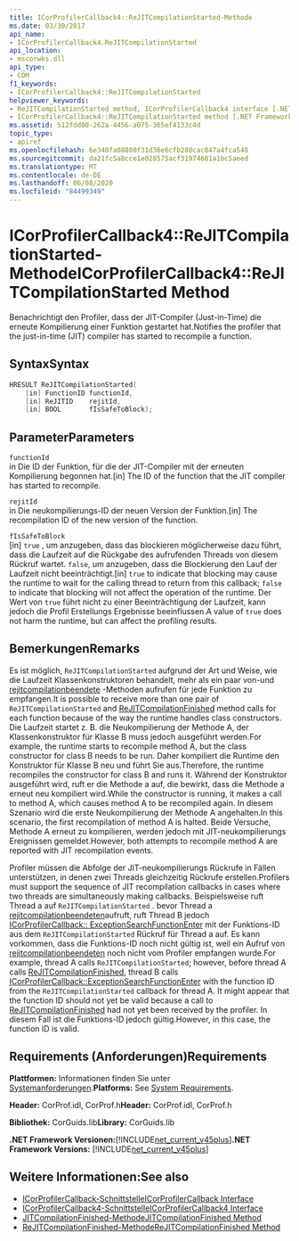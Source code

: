 ```yaml
---
title: ICorProfilerCallback4::ReJITCompilationStarted-Methode
ms.date: 03/30/2017
api_name:
- ICorProfilerCallback4.ReJITCompilationStarted
api_location:
- mscorwks.dll
api_type:
- COM
f1_keywords:
- ICorProfilerCallback4::ReJITCompilationStarted
helpviewer_keywords:
- ReJITCompilationStarted method, ICorProfilerCallback4 interface [.NET Framework profiling]
- ICorProfilerCallback4::ReJITCompilationStarted method [.NET Framework profiling]
ms.assetid: 512fdd00-262a-4456-a075-365ef4133c4d
topic_type:
- apiref
ms.openlocfilehash: 6e340fa08800f31d36e6cfb280cac847a4fca548
ms.sourcegitcommit: da21fc5a8cce1e028575acf31974681a1bc5aeed
ms.translationtype: MT
ms.contentlocale: de-DE
ms.lasthandoff: 06/08/2020
ms.locfileid: "84499349"
---
```

# <a name="icorprofilercallback4rejitcompilationstarted-method"></a><span data-ttu-id="300eb-102">ICorProfilerCallback4::ReJITCompilationStarted-Methode</span><span class="sxs-lookup"><span data-stu-id="300eb-102">ICorProfilerCallback4::ReJITCompilationStarted Method</span></span>
<span data-ttu-id="300eb-103">Benachrichtigt den Profiler, dass der JIT-Compiler (Just-in-Time) die erneute Kompilierung einer Funktion gestartet hat.</span><span class="sxs-lookup"><span data-stu-id="300eb-103">Notifies the profiler that the just-in-time (JIT) compiler has started to recompile a function.</span></span>  
  
## <a name="syntax"></a><span data-ttu-id="300eb-104">Syntax</span><span class="sxs-lookup"><span data-stu-id="300eb-104">Syntax</span></span>  
  
```cpp  
HRESULT ReJITCompilationStarted(
    [in] FunctionID functionId,  
    [in] ReJITID    rejitId,  
    [in] BOOL       fIsSafeToBlock);  
```  
  
## <a name="parameters"></a><span data-ttu-id="300eb-105">Parameter</span><span class="sxs-lookup"><span data-stu-id="300eb-105">Parameters</span></span>  
 `functionId`  
 <span data-ttu-id="300eb-106">in Die ID der Funktion, für die der JIT-Compiler mit der erneuten Kompilierung begonnen hat.</span><span class="sxs-lookup"><span data-stu-id="300eb-106">[in] The ID of the function that the JIT compiler has started to recompile.</span></span>  
  
 `rejitId`  
 <span data-ttu-id="300eb-107">in Die neukompilierungs-ID der neuen Version der Funktion.</span><span class="sxs-lookup"><span data-stu-id="300eb-107">[in] The recompilation ID of the new version of the function.</span></span>  
  
 `fIsSafeToBlock`  
 <span data-ttu-id="300eb-108">[in] `true` , um anzugeben, dass das blockieren möglicherweise dazu führt, dass die Laufzeit auf die Rückgabe des aufrufenden Threads von diesem Rückruf wartet. `false`, um anzugeben, dass die Blockierung den Lauf der Laufzeit nicht beeinträchtigt.</span><span class="sxs-lookup"><span data-stu-id="300eb-108">[in] `true` to indicate that blocking may cause the runtime to wait for the calling thread to return from this callback; `false` to indicate that blocking will not affect the operation of the runtime.</span></span> <span data-ttu-id="300eb-109">Der Wert von `true` führt nicht zu einer Beeinträchtigung der Laufzeit, kann jedoch die Profil Erstellungs Ergebnisse beeinflussen.</span><span class="sxs-lookup"><span data-stu-id="300eb-109">A value of `true` does not harm the runtime, but can affect the profiling results.</span></span>  
  
## <a name="remarks"></a><span data-ttu-id="300eb-110">Bemerkungen</span><span class="sxs-lookup"><span data-stu-id="300eb-110">Remarks</span></span>  
 <span data-ttu-id="300eb-111">Es ist möglich, `ReJITCompilationStarted` aufgrund der Art und Weise, wie die Laufzeit Klassenkonstruktoren behandelt, mehr als ein paar von-und [rejitcompilationbeendete](icorprofilercallback4-rejitcompilationfinished-method.md) -Methoden aufrufen für jede Funktion zu empfangen.</span><span class="sxs-lookup"><span data-stu-id="300eb-111">It is possible to receive more than one pair of `ReJITCompilationStarted` and [ReJITCompilationFinished](icorprofilercallback4-rejitcompilationfinished-method.md) method calls for each function because of the way the runtime handles class constructors.</span></span> <span data-ttu-id="300eb-112">Die Laufzeit startet z. B. die Neukompilierung der Methode A, der Klassenkonstruktor für Klasse B muss jedoch ausgeführt werden.</span><span class="sxs-lookup"><span data-stu-id="300eb-112">For example, the runtime starts to recompile method A, but the class constructor for class B needs to be run.</span></span> <span data-ttu-id="300eb-113">Daher kompiliert die Runtime den Konstruktor für Klasse B neu und führt Sie aus.</span><span class="sxs-lookup"><span data-stu-id="300eb-113">Therefore, the runtime recompiles the constructor for class B and runs it.</span></span> <span data-ttu-id="300eb-114">Während der Konstruktor ausgeführt wird, ruft er die Methode a auf, die bewirkt, dass die Methode a erneut neu kompiliert wird.</span><span class="sxs-lookup"><span data-stu-id="300eb-114">While the constructor is running, it makes a call to method A, which causes method A to be recompiled again.</span></span> <span data-ttu-id="300eb-115">In diesem Szenario wird die erste Neukompilierung der Methode A angehalten.</span><span class="sxs-lookup"><span data-stu-id="300eb-115">In this scenario, the first recompilation of method A is halted.</span></span> <span data-ttu-id="300eb-116">Beide Versuche, Methode A erneut zu kompilieren, werden jedoch mit JIT-neukompilierungs Ereignissen gemeldet.</span><span class="sxs-lookup"><span data-stu-id="300eb-116">However, both attempts to recompile method A are reported with JIT recompilation events.</span></span>  
  
 <span data-ttu-id="300eb-117">Profiler müssen die Abfolge der JIT-neukompilierungs Rückrufe in Fällen unterstützen, in denen zwei Threads gleichzeitig Rückrufe erstellen.</span><span class="sxs-lookup"><span data-stu-id="300eb-117">Profilers must support the sequence of JIT recompilation callbacks in cases where two threads are simultaneously making callbacks.</span></span> <span data-ttu-id="300eb-118">Beispielsweise ruft Thread a auf `ReJITCompilationStarted` . bevor Thread a [rejitcompilationbeendeten](icorprofilercallback4-rejitcompilationfinished-method.md)aufruft, ruft Thread B jedoch [ICorProfilerCallback:: ExceptionSearchFunctionEnter](icorprofilercallback-exceptionsearchfunctionenter-method.md) mit der Funktions-ID aus dem `ReJITCompilationStarted` Rückruf für Thread a auf. Es kann vorkommen, dass die Funktions-ID noch nicht gültig ist, weil ein Aufruf von [rejitcompilationbeendeten](icorprofilercallback4-rejitcompilationfinished-method.md) noch nicht vom Profiler empfangen wurde.</span><span class="sxs-lookup"><span data-stu-id="300eb-118">For example, thread A calls `ReJITCompilationStarted`; however, before thread A calls [ReJITCompilationFinished](icorprofilercallback4-rejitcompilationfinished-method.md), thread B calls [ICorProfilerCallback::ExceptionSearchFunctionEnter](icorprofilercallback-exceptionsearchfunctionenter-method.md) with the function ID from the `ReJITCompilationStarted` callback for thread A. It might appear that the function ID should not yet be valid because a call to [ReJITCompilationFinished](icorprofilercallback4-rejitcompilationfinished-method.md) had not yet been received by the profiler.</span></span> <span data-ttu-id="300eb-119">In diesem Fall ist die Funktions-ID jedoch gültig.</span><span class="sxs-lookup"><span data-stu-id="300eb-119">However, in this case, the function ID is valid.</span></span>  
  
## <a name="requirements"></a><span data-ttu-id="300eb-120">Requirements (Anforderungen)</span><span class="sxs-lookup"><span data-stu-id="300eb-120">Requirements</span></span>  
 <span data-ttu-id="300eb-121">**Plattformen:** Informationen finden Sie unter [Systemanforderungen](../../get-started/system-requirements.md).</span><span class="sxs-lookup"><span data-stu-id="300eb-121">**Platforms:** See [System Requirements](../../get-started/system-requirements.md).</span></span>  
  
 <span data-ttu-id="300eb-122">**Header:** CorProf.idl, CorProf.h</span><span class="sxs-lookup"><span data-stu-id="300eb-122">**Header:** CorProf.idl, CorProf.h</span></span>  
  
 <span data-ttu-id="300eb-123">**Bibliothek:** CorGuids.lib</span><span class="sxs-lookup"><span data-stu-id="300eb-123">**Library:** CorGuids.lib</span></span>  
  
 <span data-ttu-id="300eb-124">**.NET Framework Versionen:**[!INCLUDE[net_current_v45plus](../../../../includes/net-current-v45plus-md.md)]</span><span class="sxs-lookup"><span data-stu-id="300eb-124">**.NET Framework Versions:** [!INCLUDE[net_current_v45plus](../../../../includes/net-current-v45plus-md.md)]</span></span>  
  
## <a name="see-also"></a><span data-ttu-id="300eb-125">Weitere Informationen:</span><span class="sxs-lookup"><span data-stu-id="300eb-125">See also</span></span>

- [<span data-ttu-id="300eb-126">ICorProfilerCallback-Schnittstelle</span><span class="sxs-lookup"><span data-stu-id="300eb-126">ICorProfilerCallback Interface</span></span>](icorprofilercallback-interface.md)
- [<span data-ttu-id="300eb-127">ICorProfilerCallback4-Schnittstelle</span><span class="sxs-lookup"><span data-stu-id="300eb-127">ICorProfilerCallback4 Interface</span></span>](icorprofilercallback4-interface.md)
- [<span data-ttu-id="300eb-128">JITCompilationFinished-Methode</span><span class="sxs-lookup"><span data-stu-id="300eb-128">JITCompilationFinished Method</span></span>](icorprofilercallback-jitcompilationfinished-method.md)
- [<span data-ttu-id="300eb-129">ReJITCompilationFinished-Methode</span><span class="sxs-lookup"><span data-stu-id="300eb-129">ReJITCompilationFinished Method</span></span>](icorprofilercallback4-rejitcompilationfinished-method.md)
